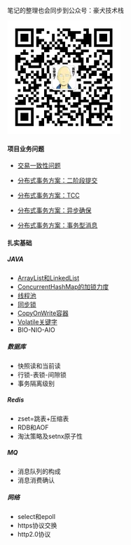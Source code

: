 笔记的整理也会同步到公众号：豪犬技术栈

![qrcode_for_gh_4b68d6de9d5b_258](./images/qrcode_for_gh_4b68d6de9d5b_258.jpg)

#### 项目业务问题

- [交易一致性问题](./项目业务问题/交易一致性问题.md)

- [分布式事务方案：二阶段提交](./项目业务问题/分布式事务方案：二阶段提交.md)
- [分布式事务方案：TCC](./项目业务问题/分布式事务方案：TCC协议.md)
- [分布式事务方案：异步确保](./项目业务问题/分布式事务方案：异步确保型.md)
- [分布式事务方案：事务型消息](./项目业务问题/分布式事务方案：事务型消息.md)

#### 扎实基础

##### JAVA

- [ArrayList和LinkedList](./扎实基础/ArrayList和LinkedList.md)
- [ConcurrentHashMap的加锁力度](./扎实基础/ConcurrentHashMap的加锁力度.md)
- [线程池](./扎实基础/线程池.md)
- [同步锁](./扎实基础/同步锁.md)
- [CopyOnWrite容器](./扎实基础/CopyOnWrite容器.md)
- [Volatile关键字](./扎实基础/Volatile关键字.md)
- BIO-NIO-AIO


##### 数据库

- 快照读和当前读
- 行锁-表锁-间隙锁
- 事务隔离级别

##### Redis

- zset=跳表+压缩表
- RDB和AOF
- 淘汰策略及setnx原子性

##### MQ

- 消息队列的构成
- 消息消费确认

##### 网络

- select和epoll
- https协议交换
- http2.0协议